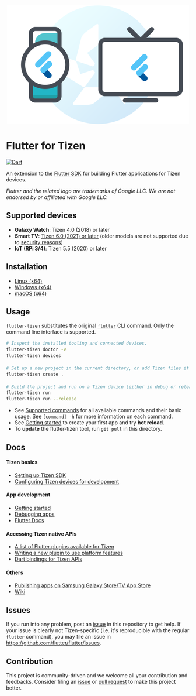 <p align="center"><img src="doc/images/flutter-tizen.png" width="500"/></p>

# Flutter for Tizen

[![Dart](https://github.com/flutter-tizen/flutter-tizen/workflows/Dart/badge.svg)](https://github.com/flutter-tizen/flutter-tizen/actions)

An extension to the [Flutter SDK](https://github.com/flutter/flutter) for building Flutter applications for Tizen devices.

_Flutter and the related logo are trademarks of Google LLC. We are not endorsed by or affiliated with Google LLC._

## Supported devices

- **Galaxy Watch**: Tizen 4.0 (2018) or later
- **Smart TV**: [Tizen 6.0 (2021) or later](https://developer.samsung.com/smarttv/develop/specifications/tv-model-groups.html) (older models are not supported due to [security reasons](https://github.com/flutter-tizen/flutter-tizen/wiki/Limitations#tv-limitations))
- **IoT (RPi 3/4)**: Tizen 5.5 (2020) or later

## Installation

- [Linux (x64)](doc/linux-install.md)
- [Windows (x64)](doc/windows-install.md)
- [macOS (x64)](doc/macos-install.md)

## Usage

`flutter-tizen` substitutes the original [`flutter`](https://flutter.dev/docs/reference/flutter-cli) CLI command. Only the command line interface is supported.

```sh
# Inspect the installed tooling and connected devices.
flutter-tizen doctor -v
flutter-tizen devices

# Set up a new project in the current directory, or add Tizen files if a Flutter project already exists.
flutter-tizen create .

# Build the project and run on a Tizen device (either in debug or release mode).
flutter-tizen run
flutter-tizen run --release
```

- See [Supported commands](doc/commands.md) for all available commands and their basic usage. See `[command] -h` for more information on each command.
- See [Getting started](doc/get-started.md) to create your first app and try **hot reload**.
- To **update** the flutter-tizen tool, run `git pull` in this directory.

## Docs

#### Tizen basics

- [Setting up Tizen SDK](doc/install-tizen-sdk.md)
- [Configuring Tizen devices for development](doc/configure-device.md)

#### App development

- [Getting started](doc/get-started.md)
- [Debugging apps](doc/debug-app.md)
- [Flutter Docs](https://flutter.dev/docs)

#### Accessing Tizen native APIs

- [A list of Flutter plugins available for Tizen](https://github.com/flutter-tizen/plugins)
- [Writing a new plugin to use platform features](doc/develop-plugin.md)
- [Dart bindings for Tizen APIs](https://github.com/flutter-tizen/tizen_interop)

#### Others

- [Publishing apps on Samsung Galaxy Store/TV App Store](doc/publish-app.md)
- [Wiki](https://github.com/flutter-tizen/flutter-tizen/wiki)

## Issues

If you run into any problem, post an [issue](../../issues) in this repository to get help. If your issue is clearly not Tizen-specific (i.e. it's reproducible with the regular `flutter` command), you may file an issue in https://github.com/flutter/flutter/issues.

## Contribution

This project is community-driven and we welcome all your contribution and feedbacks. Consider filing an [issue](../../issues) or [pull request](../../pulls) to make this project better.
